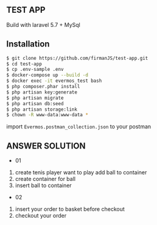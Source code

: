 ## TEST APP
Build with laravel 5.7 + MySql

## Installation

```sh
$ git clone https://github.com/firmanJS/test-app.git
$ cd test-app
$ cp .env-sample .env
$ docker-compose up --build -d
$ docker exec -it evermos_test bash
$ php composer.phar install
$ php artisan key:generate
$ php artisan migrate
$ php artisan db:seed
$ php artisan storage:link
$ chown -R www-data:www-data *
```

import `Evermos.postman_collection.json` to your postman

## ANSWER SOLUTION

- 01
1. create tenis player want to play add ball to container
2. create container for ball
3. insert ball to container 

- 02
1. insert your order to basket before checkout
2. checkout your order